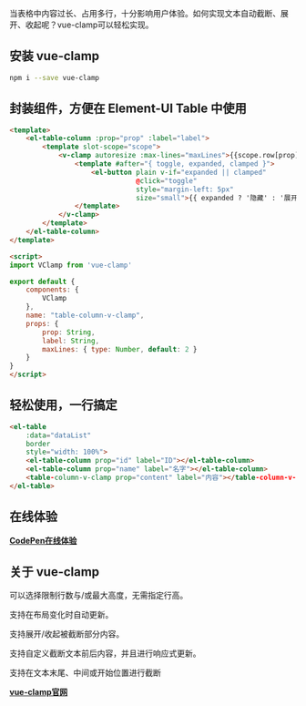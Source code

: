 当表格中内容过长、占用多行，十分影响用户体验。如何实现文本自动截断、展开、收起呢？vue-clamp可以轻松实现。

## 安装 vue-clamp

```bash
npm i --save vue-clamp
```

## 封装组件，方便在 Element-UI Table 中使用

```html
<template>
    <el-table-column :prop="prop" :label="label">
        <template slot-scope="scope">
            <v-clamp autoresize :max-lines="maxLines">{{scope.row[prop]}}
                <template #after="{ toggle, expanded, clamped }">
                    <el-button plain v-if="expanded || clamped"
                               @click="toggle"
                               style="margin-left: 5px"
                               size="small">{{ expanded ? '隐藏' : '展开' }}</el-button>
                </template>
            </v-clamp>
        </template>
    </el-table-column>
</template>

<script>
import VClamp from 'vue-clamp'

export default {
    components: {
        VClamp
    },
    name: "table-column-v-clamp",
    props: {
        prop: String,
        label: String,
        maxLines: { type: Number, default: 2 }
    }
}
</script>
```

## 轻松使用，一行搞定

```html
<el-table 
    :data="dataList" 
    border 
    style="width: 100%">
    <el-table-column prop="id" label="ID"></el-table-column>
    <el-table-column prop="name" label="名字"></el-table-column>
    <table-column-v-clamp prop="content" label="内容"></table-column-v-clamp>
</el-table>
```

## 在线体验

[**CodePen在线体验**](https://codepen.io/kaxiluo/pen/BavJRax)

## 关于 vue-clamp

可以选择限制行数与/或最大高度，无需指定行高。

支持在布局变化时自动更新。

支持展开/收起被截断部分内容。

支持自定义截断文本前后内容，并且进行响应式更新。

支持在文本末尾、中间或开始位置进行截断

[**vue-clamp官网**](https://vue-clamp.vercel.app/?lang=zh)
